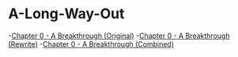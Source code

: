 # A-Long-Way-Out

-[Chapter 0 - A Breakthrough (Original)](https://github.com/ProDataMan/A-Long-Way-Out/blob/main/Chapter%200%20-%20A%20Breakthrough%20(Original).md)
-[Chapter 0 - A Breakthrough (Rewrite)](https://github.com/ProDataMan/A-Long-Way-Out/blob/main/Chapter%200%20(Rewrite).md)
-[Chapter 0 - A Breakthrough (Combined)](https://github.com/ProDataMan/A-Long-Way-Out/blob/main/Chapter%200%20(Combined).md)
